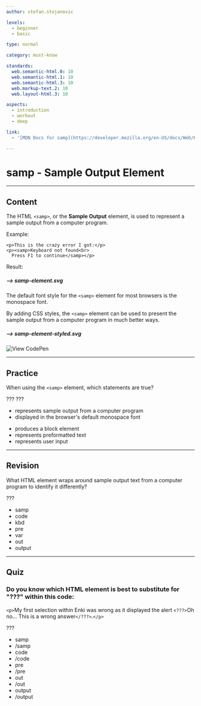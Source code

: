 ```yaml
---
author: stefan.stojanovic

levels:
  - beginner
  - basic

type: normal

category: must-know

standards:
  web.semantic-html.0: 10
  web.semantic-html.1: 10
  web.semantic-html.3: 10
  web.markup-text.2: 10
  web.layout-html.3: 10

aspects:
  - introduction
  - workout
  - deep

link:
  - '[MDN Docs for samp](https://developer.mozilla.org/en-US/docs/Web/HTML/Element/samp){website}'

---
```

# samp - Sample Output Element
---
## Content

The HTML `<samp>`, or the **Sample Output** element, is used to represent a sample output from a computer program.

Example:
```
<p>This is the crazy error I got:</p>
<p><samp>Keyboard not found<br>
  Press F1 to continue</samp></p>
```

Result:

##### --> samp-element.svg

The default font style for the `<samp>` element for most browsers is the monospace font.

By adding CSS styles, the `<samp>` element can be used to present the sample output from a computer program in much better ways. 

##### --> samp-element-styled.svg

![View CodePen](https://codepen.io/enkidevs/pen/BVqOJr)


---
## Practice

When using the `<samp>` element, which statements are true?

???
???

+ represents sample output from a computer program
+ displayed in the browser's default monospace font
- produces a block element
- represents preformatted text
- represents user input

---
## Revision

What HTML element wraps around sample output text from a computer program to identify it differently?

???

* samp
* code
* kbd
* pre
* var
* out
* output

---
## Quiz

### Do you know which HTML element is best to substitute for "???" within this code:  

`<p>`My first selection within Enki was wrong as it displayed the alert `<???>`Oh no... This is a wrong answer`</???>`.`</p>`

???

* samp
* /samp
* code
* /code
* pre
* /pre
* out
* /out
* output
* /output
